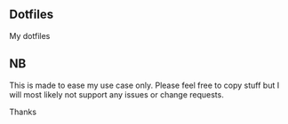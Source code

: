 ## Dotfiles

My dotfiles

## NB
This is made to ease my use case only. Please feel free to copy stuff but I will most likely not support any issues or change requests.

Thanks

